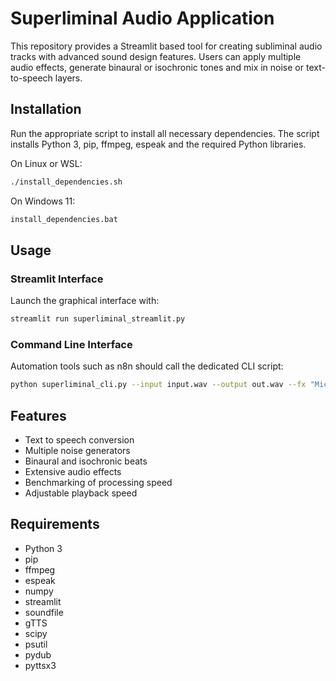 
# Superliminal Audio Application

This repository provides a Streamlit based tool for creating subliminal audio tracks with advanced sound design features.  Users can apply multiple audio effects, generate binaural or isochronic tones and mix in noise or text-to-speech layers.

## Installation

Run the appropriate script to install all necessary dependencies.  The script installs Python 3, pip, ffmpeg, espeak and the required Python libraries.

On Linux or WSL:

```bash
./install_dependencies.sh
```

On Windows 11:

```bat
install_dependencies.bat
```

## Usage

### Streamlit Interface

Launch the graphical interface with:

```bash
streamlit run superliminal_streamlit.py
```

### Command Line Interface

Automation tools such as n8n should call the dedicated CLI script:

```bash
python superliminal_cli.py --input input.wav --output out.wav --fx "Micro Delay,Phase Flips" --speed 1.2
```

## Features

- Text to speech conversion
- Multiple noise generators
- Binaural and isochronic beats
- Extensive audio effects
- Benchmarking of processing speed
- Adjustable playback speed

## Requirements

- Python 3
- pip
- ffmpeg
- espeak
- numpy
- streamlit
- soundfile
- gTTS
- scipy
- psutil
- pydub
- pyttsx3
